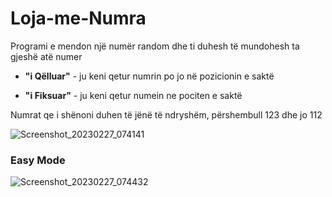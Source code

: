 # Loja-me-Numra

Programi e mendon një numër random dhe ti duhesh të mundohesh ta gjeshë atë numer 

- **"i Qëlluar"** - ju keni qetur numrin po jo në pozicionin e saktë

- **"i Fiksuar"** - ju keni qetur numein ne pociten e saktë

Numrat qe i shënoni duhen të jënë të ndryshëm, përshembull 123 dhe jo 112

![Screenshot_20230227_074141](https://user-images.githubusercontent.com/50520333/221654659-1d2ab63a-ac5f-4eb8-a380-1b7b267819f3.png)
### Easy Mode 
![Screenshot_20230227_074432](https://user-images.githubusercontent.com/50520333/221654665-f50042d6-9e02-489f-a1d7-f08ca7b70847.png)
